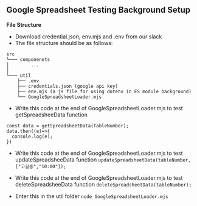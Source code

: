 ## Google Spreadsheet Testing Background Setup

**File Structure**

- Download credential.json, env.mjs and .env from our slack
- The file structure should be as follows:

```
src
└─── componenets
│        ...
│
└─── util
    ├── .env
    ├── credentials.json (google api key)
    ├── env.mjs (a js file for using dotenv in ES module background)
    └── GoogleSpreadsheetLoader.mjs
```

- Write this code at the end of GoogleSpreadsheetLoader.mjs to test getSpreadsheeData function

```
const data = getSpreadsheetData(TableNumber);
data.then((e)=>{
  console.log(e);
})
```

- Write this code at the end of GoogleSpreadsheetLoader.mjs to test updateSpreadsheeData function
  `updateSpreadsheetData(tableNumber,["고길동","10:00"]);`

- Write this code at the end of GoogleSpreadsheetLoader.mjs to test deleteSpreadsheeData function
  `deleteSpreadsheetData(tableNumber);`

- Enter this in the util folder
  `node GoogleSpreadsheetLoader.mjs`
